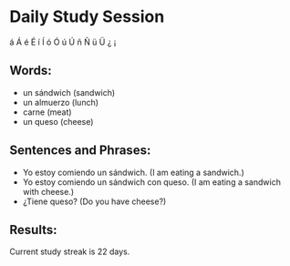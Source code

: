 # Daily Study Session 

á  Á é  É  í  Í   ó   Ó   ú  Ú  ñ  Ñ ü  Ü ¿ ¡  

## Words:
*  un sándwich (sandwich)
*  un almuerzo (lunch)
*  carne (meat)
*  un queso (cheese)


## Sentences and Phrases:
*  Yo estoy comiendo un sándwich. (I am eating a sandwich.)
*  Yo estoy comiendo un sándwich con queso. (I am eating a sandwich with cheese.)
*  ¿Tiene queso?  (Do you have cheese?)



## Results:
Current study streak is 22 days. 
